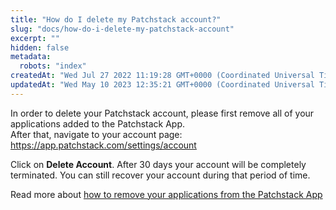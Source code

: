 ```yaml
---
title: "How do I delete my Patchstack account?"
slug: "docs/how-do-i-delete-my-patchstack-account"
excerpt: ""
hidden: false
metadata: 
  robots: "index"
createdAt: "Wed Jul 27 2022 11:19:28 GMT+0000 (Coordinated Universal Time)"
updatedAt: "Wed May 10 2023 12:35:21 GMT+0000 (Coordinated Universal Time)"
---
```

In order to delete your Patchstack account, please first remove all of your applications added to the Patchstack App.  
After that, navigate to your account page: <https://app.patchstack.com/settings/account>

Click on **Delete Account**. After 30 days your account will be completely terminated. You can still recover your account during that period of time.

Read more about [how to remove your applications from the Patchstack App](https://docs.patchstack.com/docs/removing-a-web-app)

